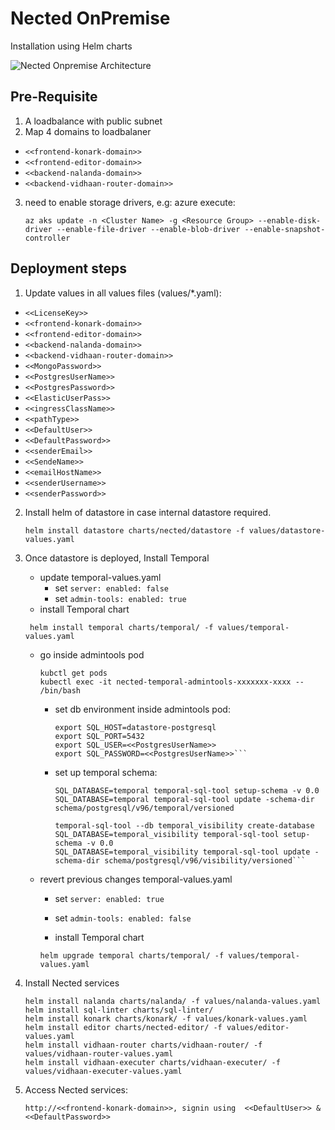 # Nected OnPremise
Installation using Helm charts

![Nected Onpremise Architecture](https://assets.nected.io/nalanda/nected-onpremise-arch.jpg)

## Pre-Requisite
1. A loadbalance with public subnet
2. Map 4 domains to loadbalaner
  - `<<frontend-konark-domain>>`
  - `<<frontend-editor-domain>>`
  - `<<backend-nalanda-domain>>`
  - `<<backend-vidhaan-router-domain>>`
3. need to enable storage drivers, e.g: azure execute:
   ```
   az aks update -n <Cluster Name> -g <Resource Group> --enable-disk-driver --enable-file-driver --enable-blob-driver --enable-snapshot-controller
   ```

## Deployment steps
1. Update values in all values files (values/*.yaml):
  - `<<LicenseKey>>`
  - `<<frontend-konark-domain>>`
  - `<<frontend-editor-domain>>`
  - `<<backend-nalanda-domain>>`
  - `<<backend-vidhaan-router-domain>>`
  - `<<MongoPassword>>`
  - `<<PostgresUserName>>`
  - `<<PostgresPassword>>`
  - `<<ElasticUserPass>>`
  - `<<ingressClassName>>`
  - `<<pathType>>`
  - `<<DefaultUser>>`
  - `<<DefaultPassword>>`
  - `<<senderEmail>>`
  - `<<SendeName>>`
  - `<<emailHostName>>`
  - `<<senderUsername>>`
  - `<<senderPassword>>`


2. Install helm of datastore in case internal datastore required.
   ```
   helm install datastore charts/nected/datastore -f values/datastore-values.yaml
   ```

5. Once datastore is deployed, Install Temporal
    - update temporal-values.yaml
      - set `server: enabled: false`
      - set `admin-tools: enabled: true`
   -  install Temporal chart
     ```
      helm install temporal charts/temporal/ -f values/temporal-values.yaml
     ```
    - go inside admintools pod
      ```
      kubctl get pods
      kubectl exec -it nected-temporal-admintools-xxxxxxx-xxxx -- /bin/bash
      ```
      - set db environment inside admintools pod:
        ```export SQL_PLUGIN=postgres
        export SQL_HOST=datastore-postgresql
        export SQL_PORT=5432
        export SQL_USER=<<PostgresUserName>>
        export SQL_PASSWORD=<<PostgresUserName>>```
  
      - set up temporal schema:
        ```temporal-sql-tool --db temporal create-database 
        SQL_DATABASE=temporal temporal-sql-tool setup-schema -v 0.0
        SQL_DATABASE=temporal temporal-sql-tool update -schema-dir schema/postgresql/v96/temporal/versioned
  
        temporal-sql-tool --db temporal_visibility create-database
        SQL_DATABASE=temporal_visibility temporal-sql-tool setup-schema -v 0.0
        SQL_DATABASE=temporal_visibility temporal-sql-tool update -schema-dir schema/postgresql/v96/visibility/versioned```

    - revert previous changes temporal-values.yaml 
      - set `server: enabled: true`
      - set `admin-tools: enabled: false`
      
      -  install Temporal chart
        ```
        helm upgrade temporal charts/temporal/ -f values/temporal-values.yaml
        ````

6. Install Nected services
    ```
    helm install nalanda charts/nalanda/ -f values/nalanda-values.yaml
    helm install sql-linter charts/sql-linter/
    helm install konark charts/konark/ -f values/konark-values.yaml
    helm install editor charts/nected-editor/ -f values/editor-values.yaml
    helm install vidhaan-router charts/vidhaan-router/ -f values/vidhaan-router-values.yaml
    helm install vidhaan-executer charts/vidhaan-executer/ -f values/vidhaan-executer-values.yaml
    ```

7. Access  Nected services:
   ```
   http://<<frontend-konark-domain>>, signin using  <<DefaultUser>> & <<DefaultPassword>>
   ```
